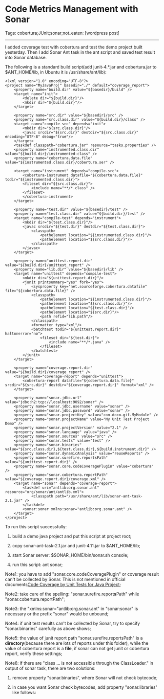 # Code Metrics Management with Sonar
Tags: cobertura;JUnit;sonar;not_eaten: [wordpress post]

------

I added coverage test with cobertura and test the demo project built yesterday. Then I add Sonar Ant task in the ant script and saved test result into Sonar database.

The following is a standard build script(add junit-4.*.jar and cobertura.jar to $ANT_HOME/lib, in Ubuntu it is /usr/share/ant/lib):

    <?xml version="1.0" encoding="UTF-8"?>
    <project name="MyJavaProj" basedir="./" default="coverage_report">
        <property name="build.dir" value="${basedir}/build" />
        <target name="init">
            <delete dir="${build.dir}"/>
            <mkdir dir="${build.dir}"/>
        </target>

        <property name="src.dir" value="${basedir}/src" />
        <property name="src.class.dir" value="${build.dir}/class" />
        <target name="compile-src" depends="init">
            <mkdir dir="${src.class.dir}"/>
            <javac srcdir="${src.dir}" destdir="${src.class.dir}" encoding="UTF-8" debug="true"/>
        </target>
        <taskdef classpath="cobertura.jar" resource="tasks.properties" />
        <property name="instrumented.class.dir" value="${build.dir}/instrumented-class" />
        <property name="cobertura.data.file" value="${instrumented.class.dir}/cobertura.ser" />

        <target name="instrument" depends="compile-src">
            <cobertura-instrument datafile="${cobertura.data.file}" todir="${instrumented.class.dir}">
            <fileset dir="${src.class.dir}">
                <include name="**/*.class" />
            </fileset>
            </cobertura-instrument>
        </target>

        <property name="test.dir" value="${basedir}/test" />
        <property name="test.class.dir" value="${build.dir}/test" />
        <target name="compile-test" depends="instrument">
            <mkdir dir="${test.class.dir}"/>
            <javac srcdir="${test.dir}" destdir="${test.class.dir}">
                <classpath>
                    <pathelement location="${instrumented.class.dir}"/>
                    <pathelement location="${src.class.dir}"/>
                </classpath>
            </javac>
        </target>

        <property name="unittest.report.dir" value="${build.dir}/unittest_report" />
        <property name="lib.dir" value="${basedir}/lib" />
        <target name="unittest" depends="compile-test">
            <mkdir dir="${unittest.report.dir}"/>
            <junit printsummary="yes" fork="yes">
                <sysproperty key="net.sourceforge.cobertura.datafile" file="${cobertura.data.file}" />
                <classpath>
                    <pathelement location="${instrumented.class.dir}"/>
                    <pathelement location="${src.class.dir}"/>
                    <pathelement location="${test.class.dir}"/>
                    <pathelement location="${src.dir}"/>
                    <path refid="lib.path"/>
                </classpath>
                <formatter type="xml"/>
                <batchtest todir="${unittest.report.dir}" haltonerror="no">
                    <fileset dir="${test.dir}">
                        <include name="**/*.java" />
                    </fileset>
                </batchtest>
            </junit>
        </target>

        <property name="coverage.report.dir" value="${build.dir}/coverage_report" />
        <target name="coverage-report" depends="unittest">
            <cobertura-report datafile="${cobertura.data.file}" srcdir="${src.dir}" destdir="${coverage.report.dir}" format="xml" />
        </target>

        <property name="sonar.jdbc.url" value="jdbc:h2:tcp://localhost:9092/sonar" />
        <property name="sonar.jdbc.username" value="sonar" />
        <property name="sonar.jdbc.password" value="sonar" />
        <property name="sonar.projectKey" value="com.doco.gif.MyModule" />
        <property name="sonar.projectName" value="My Unit Test Project Demo" />
        <property name="sonar.projectVersion" value="2.1" />
        <property name="sonar.language" value="java" />
        <property name="sonar.sources" value="src" />
        <property name="sonar.tests" value="test" />
        <property name="sonar.binaries" value="${src.class.dir},${test.class.dir},${build.instrument.dir}" />
        <property name="sonar.dynamicAnalysis" value="reuseReports" />
        <property name="sonar.surefire.reportsPath" value="${unittest.report.dir}" />
        <property name="sonar.core.codeCoveragePlugin" value="cobertura" />
        <property name="sonar.cobertura.reportPath" value="${coverage.report.dir}/coverage.xml" />
        <target name="sonar" depends="coverage-report">
            <taskdef uri="antlib:org.sonar.ant" resource="org/sonar/ant/antlib.xml">
                <classpath path="/usr/share/ant/lib/sonar-ant-task-2.1.jar" />
            </taskdef>
            <sonar:sonar xmlns:sonar="antlib:org.sonar.ant" />
        </target>
    </project>

To run this script successfully:

1. build a demo java project and put this script at project root;

1. copy sonar-ant-task-2.1.jar and junit-4.11.jar to $ANT_HOME/lib;

1. start Sonar server: $SONAR_HOME/bin/sonar.sh console;

1. run this script: ant sonar;

Note1: you have to add "sonar.core.codeCoveragePlugin" or coverage result can't be collected by Sonar. This is not mentioned in official documents[Code Coverage by Unit Tests for Java Project](http://docs.codehaus.org/display/SONAR/Code+Coverage+by+Unit+Tests+for+Java+Project);

Note2: take care of the spelling: "sonar.surefire.report**s**Path" while "sonar.cobertura.reportPath";

Note3: the "xmlns:sonar="antlib:org.sonar.ant" in "sonar:sonar" is necessary or the prefix "sonar" would be unbound;

Note4: if unit test results can't be collected by Sonar, try to specify "sonar.binaries" carefully as above shows;

Note5: the value of junit report path "sonar.surefire.reportsPath" is a **directory**(because there are lots of reports under this folder), while the value of cobertura report is a **file**, if sonar can not get junit or cobertura report, verify these settings;

Note6: if there are "class ... is not accessible through the ClassLoader." in output of sonar task, there are two solutions:

1. remove property "sonar.binaries", where Sonar will not check bytecode;

1. in case you want Sonar check bytecodes, add property "sonar.libraries" like follows:

    <property name="sonar.libraries" value="src/lib/*.jar,src/lib/dom4j/*.jar"/>
